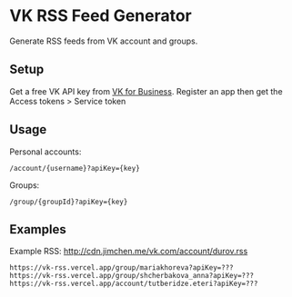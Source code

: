 # VK RSS Feed Generator

Generate RSS feeds from VK account and groups.

## Setup

Get a free VK API key from [VK for Business](https://id.vk.com/about/business/go). Register an app then get the Access tokens > Service token

## Usage

Personal accounts:

```
/account/{username}?apiKey={key}
```

Groups:

```
/group/{groupId}?apiKey={key}
```

## Examples

Example RSS: http://cdn.jimchen.me/vk.com/account/durov.rss

```
https://vk-rss.vercel.app/group/mariakhoreva?apiKey=???
https://vk-rss.vercel.app/group/shcherbakova_anna?apiKey=???
https://vk-rss.vercel.app/account/tutberidze.eteri?apiKey=???

```
